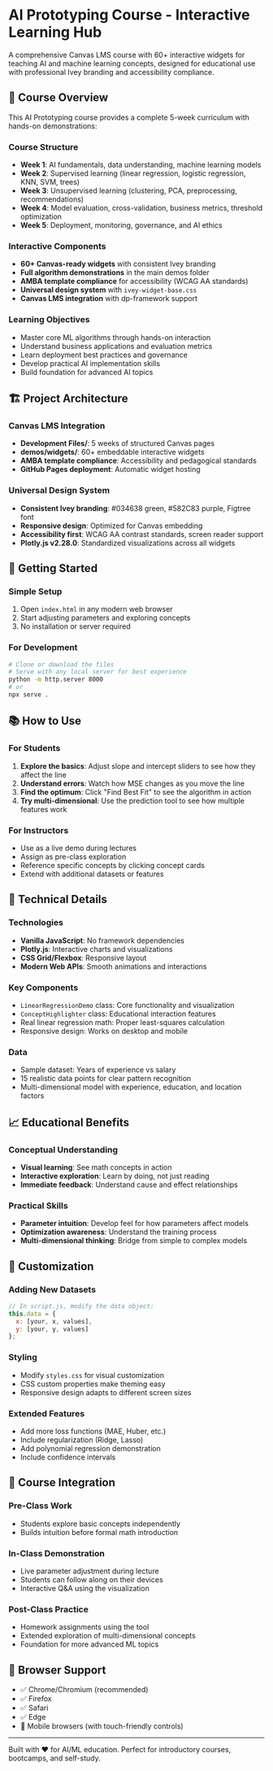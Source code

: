 # AI Prototyping Course - Interactive Learning Hub

A comprehensive Canvas LMS course with 60+ interactive widgets for teaching AI and machine learning concepts, designed for educational use with professional Ivey branding and accessibility compliance.

## 🎯 Course Overview

This AI Prototyping course provides a complete 5-week curriculum with hands-on demonstrations:

### Course Structure
- **Week 1**: AI fundamentals, data understanding, machine learning models
- **Week 2**: Supervised learning (linear regression, logistic regression, KNN, SVM, trees)
- **Week 3**: Unsupervised learning (clustering, PCA, preprocessing, recommendations)
- **Week 4**: Model evaluation, cross-validation, business metrics, threshold optimization
- **Week 5**: Deployment, monitoring, governance, and AI ethics

### Interactive Components
- **60+ Canvas-ready widgets** with consistent Ivey branding
- **Full algorithm demonstrations** in the main demos folder
- **AMBA template compliance** for accessibility (WCAG AA standards)
- **Universal design system** with `ivey-widget-base.css`
- **Canvas LMS integration** with dp-framework support

### Learning Objectives
- Master core ML algorithms through hands-on interaction
- Understand business applications and evaluation metrics
- Learn deployment best practices and governance
- Develop practical AI implementation skills
- Build foundation for advanced AI topics

## 🏗️ Project Architecture

### Canvas LMS Integration
- **Development Files/**: 5 weeks of structured Canvas pages
- **demos/widgets/**: 60+ embeddable interactive widgets
- **AMBA template compliance**: Accessibility and pedagogical standards
- **GitHub Pages deployment**: Automatic widget hosting

### Universal Design System
- **Consistent Ivey branding**: #034638 green, #582C83 purple, Figtree font
- **Responsive design**: Optimized for Canvas embedding
- **Accessibility first**: WCAG AA contrast standards, screen reader support
- **Plotly.js v2.28.0**: Standardized visualizations across all widgets

## 🚀 Getting Started

### Simple Setup
1. Open `index.html` in any modern web browser
2. Start adjusting parameters and exploring concepts
3. No installation or server required

### For Development
```bash
# Clone or download the files
# Serve with any local server for best experience
python -m http.server 8000
# or
npx serve .
```

## 📚 How to Use

### For Students
1. **Explore the basics**: Adjust slope and intercept sliders to see how they affect the line
2. **Understand errors**: Watch how MSE changes as you move the line
3. **Find the optimum**: Click "Find Best Fit" to see the algorithm in action
4. **Try multi-dimensional**: Use the prediction tool to see how multiple features work

### For Instructors
- Use as a live demo during lectures
- Assign as pre-class exploration
- Reference specific concepts by clicking concept cards
- Extend with additional datasets or features

## 🔧 Technical Details

### Technologies
- **Vanilla JavaScript**: No framework dependencies
- **Plotly.js**: Interactive charts and visualizations
- **CSS Grid/Flexbox**: Responsive layout
- **Modern Web APIs**: Smooth animations and interactions

### Key Components
- `LinearRegressionDemo` class: Core functionality and visualization
- `ConceptHighlighter` class: Educational interaction features
- Real linear regression math: Proper least-squares calculation
- Responsive design: Works on desktop and mobile

### Data
- Sample dataset: Years of experience vs salary
- 15 realistic data points for clear pattern recognition
- Multi-dimensional model with experience, education, and location factors

## 📈 Educational Benefits

### Conceptual Understanding
- **Visual learning**: See math concepts in action
- **Interactive exploration**: Learn by doing, not just reading
- **Immediate feedback**: Understand cause and effect relationships

### Practical Skills
- **Parameter intuition**: Develop feel for how parameters affect models
- **Optimization awareness**: Understand the training process
- **Multi-dimensional thinking**: Bridge from simple to complex models

## 🎨 Customization

### Adding New Datasets
```javascript
// In script.js, modify the data object:
this.data = {
  x: [your, x, values],
  y: [your, y, values]
};
```

### Styling
- Modify `styles.css` for visual customization
- CSS custom properties make theming easy
- Responsive design adapts to different screen sizes

### Extended Features
- Add more loss functions (MAE, Huber, etc.)
- Include regularization (Ridge, Lasso)
- Add polynomial regression demonstration
- Include confidence intervals

## 🤝 Course Integration

### Pre-Class Work
- Students explore basic concepts independently
- Builds intuition before formal math introduction

### In-Class Demonstration
- Live parameter adjustment during lecture
- Students can follow along on their devices
- Interactive Q&A using the visualization

### Post-Class Practice
- Homework assignments using the tool
- Extended exploration of multi-dimensional concepts
- Foundation for more advanced ML topics

## 📱 Browser Support

- ✅ Chrome/Chromium (recommended)
- ✅ Firefox
- ✅ Safari
- ✅ Edge
- 📱 Mobile browsers (with touch-friendly controls)

---

Built with ❤️ for AI/ML education. Perfect for introductory courses, bootcamps, and self-study.